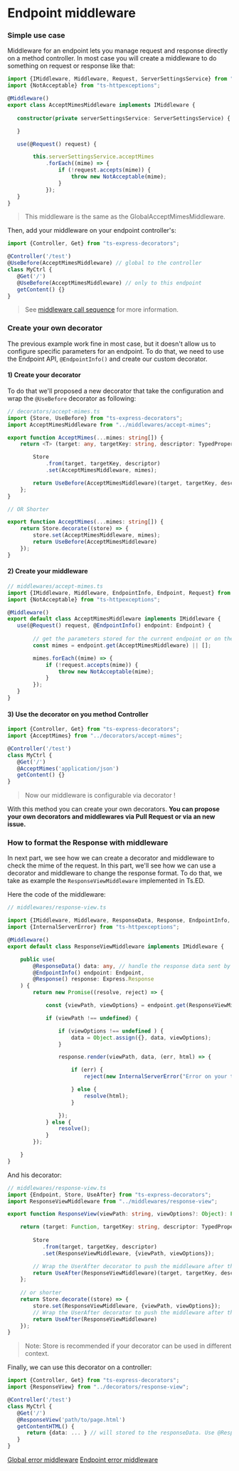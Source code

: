 # Endpoint middleware
### Simple use case

Middleware for an endpoint lets you manage request and response directly on a method controller. In most case you will
create a middleware to do something on request or response like that:

```typescript
import {IMiddleware, Middleware, Request, ServerSettingsService} from "ts-express-decorators";
import {NotAcceptable} from "ts-httpexceptions";

@Middleware()
export class AcceptMimesMiddleware implements IMiddleware {
   
   constructor(private serverSettingsService: ServerSettingsService) {

   }

   use(@Request() request) {

        this.serverSettingsService.acceptMimes
            .forEach((mime) => {
                if (!request.accepts(mime)) {
                    throw new NotAcceptable(mime);
                }
            });
   }
}
```
> This middleware is the same as the GlobalAcceptMimesMiddleware.

Then, add your middleware on your endpoint controller's:

```typescript
import {Controller, Get} from "ts-express-decorators";

@Controller('/test')
@UseBefore(AcceptMimesMiddleware) // global to the controller
class MyCtrl {
   @Get('/')
   @UseBefore(AcceptMimesMiddleware) // only to this endpoint
   getContent() {}
}     
```

> See [middleware call sequence](docs/middlewares/call-sequence.md) for more information.

### Create your own decorator

The previous example work fine in most case, but it doesn't allow us to configure specific parameters for an endpoint. To do that, we need to use the Endpoint API, `@EndpointInfo()` and create our custom decorator.

#### 1) Create your decorator

To do that we'll proposed a new decorator that take the configuration and wrap the `@UseBefore` decorator as following:

```typescript
// decorators/accept-mimes.ts
import {Store, UseBefore} from "ts-express-decorators";
import AcceptMimesMiddleware from "../middlewares/accept-mimes";

export function AcceptMimes(...mimes: string[]) {
    return <T> (target: any, targetKey: string, descriptor: TypedPropertyDescriptor<T>): TypedPropertyDescriptor<T> => {

        Store
            .from(target, targetKey, descriptor)
            .set(AcceptMimesMiddleware, mimes);

        return UseBefore(AcceptMimesMiddleware)(target, targetKey, descriptor);
    };
}

// OR Shorter

export function AcceptMimes(...mimes: string[]) {
    return Store.decorate((store) => {
        store.set(AcceptMimesMiddleware, mimes);
        return UseBefore(AcceptMimesMiddleware)
    });
}
```

#### 2) Create your middleware

```typescript
// middlewares/accept-mimes.ts
import {IMiddleware, Middleware, EndpointInfo, Endpoint, Request} from "ts-express-decorators";
import {NotAcceptable} from "ts-httpexceptions";

@Middleware()
export default class AcceptMimesMiddleware implements IMiddleware {
   use(@Request() request, @EndpointInfo() endpoint: Endpoint) {
       
        // get the parameters stored for the current endpoint or on the controller.
        const mimes = endpoint.get(AcceptMimesMiddleware) || [];

        mimes.forEach((mime) => {
            if (!request.accepts(mime)) {
                throw new NotAcceptable(mime);
            }
        });
   }
}
```

#### 3) Use the decorator on you method Controller

```typescript
import {Controller, Get} from "ts-express-decorators";
import {AcceptMimes} from "../decorators/accept-mimes";

@Controller('/test')
class MyCtrl {
   @Get('/')
   @AcceptMimes('application/json')
   getContent() {}
}     
```
> Now our middleware is configurable via decorator !

With this method you can create your own decorators. **You can propose your own decorators and middlewares via Pull Request or via an new issue.**

### How to format the Response with middleware

In next part, we see how we can create a decorator and middleware to check the mime of the request. In this part, we'll see how we can use a decorator and middleware to change the response format. To do that, we take as example the `ResponseViewMiddleware` implemented in Ts.ED.

Here the code of the middleware:
```typescript
// middlewares/response-view.ts

import {IMiddleware, Middleware, ResponseData, Response, EndpointInfo, Endpoint} from "ts-express-decorators";
import {InternalServerError} from "ts-httpexceptions";

@Middleware()
export default class ResponseViewMiddleware implements IMiddleware {

    public use(
        @ResponseData() data: any, // handle the response data sent by the previous middleware
        @EndpointInfo() endpoint: Endpoint,    
        @Response() response: Express.Response
    ) {
        return new Promise((resolve, reject) => {

            const {viewPath, viewOptions} = endpoint.get(ResponseViewMiddleware);

            if (viewPath !== undefined) {

                if (viewOptions !== undefined ) {
                    data = Object.assign({}, data, viewOptions);
                }

                response.render(viewPath, data, (err, html) => {

                    if (err) {
                        reject(new InternalServerError("Error on your template =>" + err));

                    } else {
                        resolve(html);
                    }

                });
            } else {
                resolve();
            }
        });

    }
}
```
And his decorator:
```typescript
// middlewares/response-view.ts
import {Endpoint, Store, UseAfter} from "ts-express-decorators";
import ResponseViewMiddleware from "../middlewares/response-view";

export function ResponseView(viewPath: string, viewOptions?: Object): Function {

    return (target: Function, targetKey: string, descriptor: TypedPropertyDescriptor<any>): TypedPropertyDescriptor<any> => {
        
        Store
           .from(target, targetKey, descriptor)
           .set(ResponseViewMiddleware, {viewPath, viewOptions});

        // Wrap the UserAfter decorator to push the middleware after the endpoint execution
        return UseAfter(ResponseViewMiddleware)(target, targetKey, descriptor);
    };
    
    // or shorter
    return Store.decorate((store) => {
        store.set(ResponseViewMiddleware, {viewPath, viewOptions});
        // Wrap the UserAfter decorator to push the middleware after the endpoint execution
        return UseAfter(ResponseViewMiddleware)
    });
}
```
> Note: Store is recommended if your decorator can be used in different context.

Finally, we can use this decorator on a controller:

```typescript
import {Controller, Get} from "ts-express-decorators";
import {ResponseView} from "../decorators/response-view";

@Controller('/test')
class MyCtrl {
   @Get('/')
   @ResponseView('path/to/page.html')
   getContentHTML() {
      return {data: ... } // will stored to the responseData. Use @ResponseData to retrieve the stored data.
   }
}  
```


<div class="guide-links">
<a href="#/docs/middlewares/global-error-middleware">Global error middleware</a>
<a href="#/docs/middlewares/endpoint-error-middleware">Endpoint error middleware</a>
</div>



